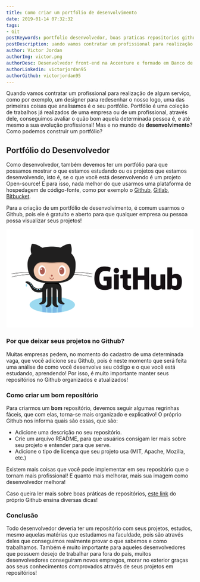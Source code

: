 ```yaml
---
title: Como criar um portfólio de desenvolvimento
date: 2019-01-14 07:32:32
tags:
- Git
postKeywords: portfolio desenvolvedor, boas praticas repositorios github, como criar um bom repositorio github, desenvolvedor repositorio, github dicas repositorio
postDescription: uando vamos contratar um profissional para realização de algum serviço, como por exemplo, um designer para redesenhar o nosso logo, uma das primeiras coisas que analisamos é o seu portfólio. Mas e no mundo de desenvolvimento? Como podemos construir um portfólio?
author: Victor Jordan
authorImg: victor.png
authorDesc: Desenvolvedor front-end na Accenture e formado em Banco de Dados pela Fatec, apaixonado por usabilidade, performance e UX!
authorLinkedin: victorjordan95
authorGithub: victorjordan95
---
```


Quando vamos contratar um profissional para realização de algum serviço, como por exemplo, um designer para redesenhar o nosso logo, uma das primeiras coisas que analisamos é o seu portfólio. Portfólio é uma coleção de trabalhos já realizados de uma empresa ou de um profissional, através dele, conseguimos avaliar o quão bom aquela determinada pessoa é, e até mesmo a sua evolução profissional! Mas e no mundo de **desenvolvimento**? Como podemos construir um portfólio?

<!-- more -->

## Portfólio do Desenvolvedor

Como desenvolvedor, também devemos ter um portfólio para que possamos mostrar o que estamos estudando ou os projetos que estamos desenvolvendo, isto é, se o que você está desenvolvendo é um projeto Open-source! E para isso, nada melhor do que usarmos uma plataforma de hospedagem de código-fonte, como por exemplo o [Github](https://github.com/), [Gitlab](https://about.gitlab.com/), [Bitbucket](https://bitbucket.com/).

Para a criação de um portfólio de desenvolvimento, é comum usarmos o Github, pois ele é gratuito e aberto para que qualquer empresa ou pessoa possa visualizar seus projetos!

![Github - Serviço Web de hospedagem para versões de controle Git](/posts/logo-github.png)

### Por que deixar seus projetos no Github?

Muitas empresas pedem, no momento do cadastro de uma determinada vaga, que você adicione seu Github, pois é neste momento que será feita uma análise de como você desenvolve seu código e o que você está estudando, aprendendo! Por isso, é muito importante manter seus repositórios no Github organizados e atualizados!

### Como criar um bom repositório

Para criarmos um **bom** repositório, devemos seguir algumas regrinhas fáceis, que com elas, torna-se mais organizado e explicativo! O próprio Github nos informa quais são essas, que são:

* Adicione uma descrição no seu repositório.
* Crie um arquivo README, para que usuários consigam ler mais sobre seu projeto e entender para que serve.
* Adicione o tipo de licença que seu projeto usa (MIT, Apache, Mozilla, etc.)

Existem mais coisas que você pode implementar em seu repositório que o tornam mais profissional! E quanto mais melhorar, mais sua imagem como desenvolvedor melhora!

Caso queira ler mais sobre boas práticas de repositórios, [este link](https://opensource.guide/)  do próprio Github ensina diversas dicas!

### Conclusão

Todo desenvolvedor deveria ter um repositório com seus projetos, estudos, mesmo aquelas matérias que estudamos na faculdade, pois são através deles que conseguimos realmente provar o que sabemos e como trabalhamos.
Também é muito importante para aqueles desenvolvedores que possuem desejo de trabalhar para fora do país, muitos desenvolvedores conseguiram novos empregos, morar no exterior graças aos seus conhecimentos comprovados através de seus projetos em repositórios!


 